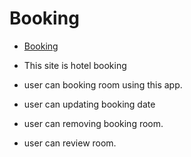 # Booking


- [Booking](https://booking-aeff8.web.app/) 

- This site is hotel booking 
- user can booking room using this app.
- user can updating booking date 
- user can removing booking room.
- user can review room. 